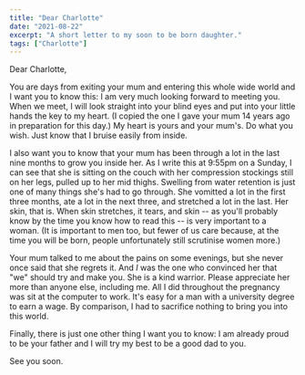 ```yaml
---
title: "Dear Charlotte"
date: "2021-08-22"
excerpt: "A short letter to my soon to be born daughter."
tags: ["Charlotte"]
---
```


Dear Charlotte,

You are days from exiting your mum and entering this whole wide world and I want you to know this: I am very much looking forward to meeting you. When we meet, I will look straight into your blind eyes and put into your little hands the key to my heart. (I copied the one I gave your mum 14 years ago in preparation for this day.) My heart is yours and your mum's. Do what you wish. Just know that I bruise easily from inside.

I also want you to know that your mum has been through a lot in the last nine months to grow you inside her. As I write this at 9:55pm on a Sunday, I can see that she is sitting on the couch with her compression stockings still on her legs, pulled up to her mid thighs. Swelling from water retention is just one of many things she's had to go through. She vomitted a lot in the first three months, ate a lot in the next three, and stretched a lot in the last. Her skin, that is. When skin stretches, it tears, and skin -- as you'll probably know by the time you know how to read this -- is very important to a woman. (It is important to men too, but fewer of us care because, at the time you will be born, people unfortunately still scrutinise women more.)

Your mum talked to me about the pains on some evenings, but she never once said that she regrets it. And *I* was the one who convinced her that "we" should try and make you. She is a kind warrior. Please appreciate her more than anyone else, including me. All I did throughout the pregnancy was sit at the computer to work. It's easy for a man with a university degree to earn a wage. By comparison, I had to sacrifice nothing to bring you into this world.

Finally, there is just one other thing I want you to know: I am already proud to be your father and I will try my best to be a good dad to you.

See you soon.